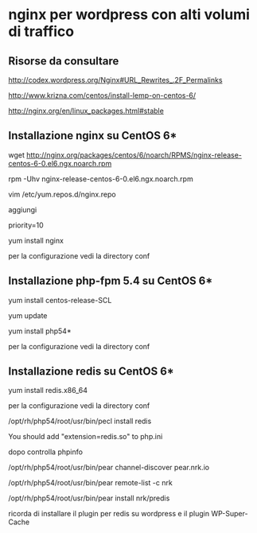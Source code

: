 ﻿# nginx per wordpress con alti volumi di traffico

## Risorse da consultare
http://codex.wordpress.org/Nginx#URL_Rewrites_.2F_Permalinks

http://www.krizna.com/centos/install-lemp-on-centos-6/

http://nginx.org/en/linux_packages.html#stable

## Installazione nginx su CentOS 6*

wget http://nginx.org/packages/centos/6/noarch/RPMS/nginx-release-centos-6-0.el6.ngx.noarch.rpm

rpm -Uhv nginx-release-centos-6-0.el6.ngx.noarch.rpm

vim /etc/yum.repos.d/nginx.repo

aggiungi 

priority=10

yum install nginx

per la configurazione vedi la directory conf

## Installazione php-fpm 5.4 su CentOS 6*

yum install centos-release-SCL

yum update

yum install php54*

per la configurazione vedi la directory conf

## Installazione redis su CentOS 6*

yum install redis.x86_64

per la configurazione vedi la directory conf

/opt/rh/php54/root/usr/bin/pecl install redis

You should add "extension=redis.so" to php.ini

dopo controlla phpinfo

/opt/rh/php54/root/usr/bin/pear channel-discover pear.nrk.io

/opt/rh/php54/root/usr/bin/pear remote-list -c nrk

/opt/rh/php54/root/usr/bin/pear install nrk/predis

ricorda di installare il plugin per redis su wordpress e il plugin WP-Super-Cache